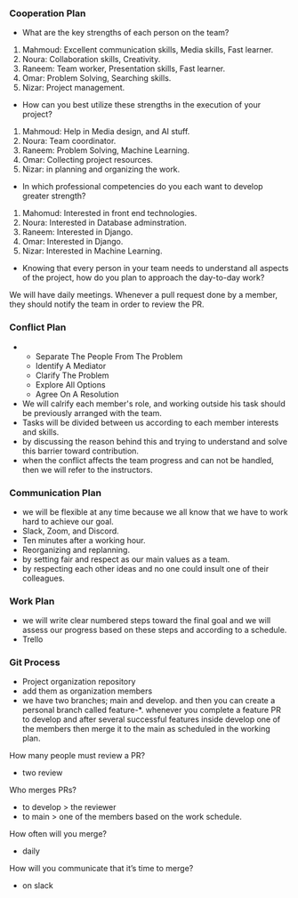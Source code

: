 
### Cooperation Plan

- What are the key strengths of each person on the team?

1. Mahmoud: Excellent communication skills, Media skills, Fast learner.
2. Noura: Collaboration skills, Creativity.
3. Raneem: Team worker, Presentation skills, Fast learner.
4. Omar: Problem Solving, Searching skills.
5. Nizar: Project management.

- How can you best utilize these strengths in the execution of your project?
1. Mahmoud: Help in Media design, and AI stuff.
2. Noura: Team coordinator.
3. Raneem: Problem Solving, Machine Learning.
4. Omar: Collecting project resources.
5. Nizar: in planning and organizing the work.

- In which professional competencies do you each want to develop greater strength?
1. Mahomud: Interested in front end technologies. 
2. Noura: Interested in Database adminstration.
3. Raneem: Interested in Django.
4. Omar:  Interested in Django.
5. Nizar: Interested in Machine Learning.

- Knowing that every person in your team needs to understand all aspects of the project, how do you plan to approach the day-to-day work?

We will have daily meetings. 
Whenever a pull request done by a member, they should notify the team in order to review the PR. 

### Conflict Plan

-  - Separate The People From The Problem
   - Identify A Mediator
   - Clarify The Problem
   - Explore All Options
   - Agree On A Resolution
- We will calrify each member's role, and working outside his task should be previously arranged with the team.
- Tasks will be divided between us according to each member interests and skills.
- by discussing the reason behind this and trying to understand and solve this barrier toward contribution.
- when the conflict affects the team progress and can not be handled, then we will refer to the instructors.

### Communication Plan

- we will be flexible at any time because we all know that we have to work hard to achieve our goal.
- Slack, Zoom, and Discord.
- Ten minutes after a working hour.
- Reorganizing and replanning.
- by setting fair and respect as our main values as a team.
- by respecting each other ideas and no one could insult one of their colleagues.

### Work Plan
- we will write clear numbered steps toward the final goal and we will assess our progress based on these steps and according to a schedule.
- Trello

### Git Process
- Project organization repository
- add them as organization members
- we have two branches; main and develop. and then you can create a personal branch called feature-*. whenever you complete a feature PR to develop and after several successful features inside develop one of the members then merge it to the main as scheduled in the working plan.

How many people must review a PR?
- two review

Who merges PRs?
- to develop > the reviewer
- to main > one of the members based on the work schedule.

How often will you merge?
- daily

How will you communicate that it’s time to merge?
- on slack

